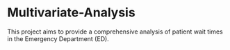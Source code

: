 # Multivariate-Analysis
This project aims to provide a comprehensive analysis of patient wait times in the Emergency Department (ED). 
